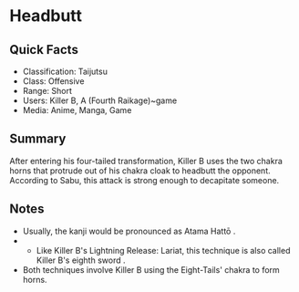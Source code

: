 # Headbutt

## Quick Facts
- Classification: Taijutsu
- Class: Offensive
- Range: Short
- Users: Killer B, A (Fourth Raikage)~game
- Media: Anime, Manga, Game

## Summary
After entering his four-tailed transformation, Killer B uses the two chakra horns that protrude out of his chakra cloak to headbutt the opponent. According to Sabu, this attack is strong enough to decapitate someone.

## Notes
- Usually, the kanji would be pronounced as Atama Hattō .
- * Like Killer B's Lightning Release: Lariat, this technique is also called Killer B's eighth sword .
- Both techniques involve Killer B using the Eight-Tails' chakra to form horns.

